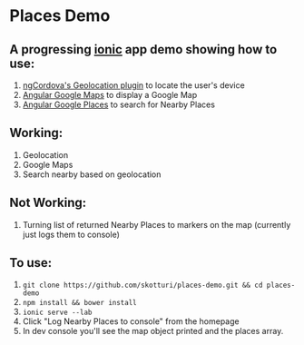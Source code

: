 Places Demo
==============

## A progressing [ionic](http://ionicframework.com/) app demo showing how to use:

1. [ngCordova's Geolocation plugin](http://ngcordova.com/docs/plugins/geolocation/) to locate the user's device
2. [Angular Google Maps](http://angular-ui.github.io/angular-google-maps/#!/) to display a Google Map
3. [Angular Google Places]() to search for Nearby Places

## Working: 
1. Geolocation
2. Google Maps
3. Search nearby based on geolocation

## Not Working:
1. Turning list of returned Nearby Places to markers on the map (currently just logs them to console)


## To use:

1. `git clone https://github.com/skotturi/places-demo.git && cd places-demo`
2. `npm install && bower install`
3. `ionic serve --lab` 
4. Click "Log Nearby Places to console" from the homepage
5. In dev console you'll see the map object printed and the places array. 
